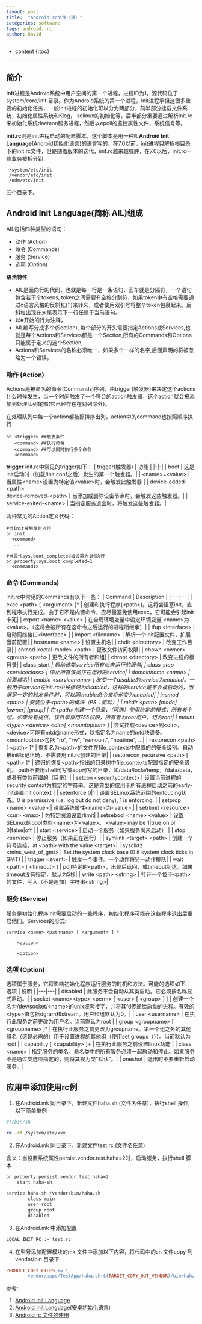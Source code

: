 ```yaml
---
layout: post
title:  "android rc文件（转）"
categories: software
tags: android, rc
author: David
---
```


* content
{:toc}

---
## 简介

**init**进程是Android系统中用户空间的第一个进程，进程ID为1，源代码位于system/core/init 目录。作为Android系统的第一个进程，Init进程承担这很多重要的初始化任务，一般Init进程的初始化可以分为两部分，前半部分挂载文件系统，初始化属性系统和Klog， selinux的初始化等，后半部分重要通过解析init.rc来初始化系统daemon服务进程，然后以epoll的监控属性文件，系统信号等。

**init.rc**则是init进程启动的配置脚本，这个脚本是用一种叫**Android Init Language**(Android初始化语言)的语言写的。在7.0以前，init进程只解析根目录下的init.rc文件，但是随着版本的迭代，init.rc越来越臃肿，在7.0以后，init.rc一些业务被拆分到
```
 /system/etc/init
 /vendor/etc/init
 /odm/etc/init
 ```
 三个目录下。

## Android Init Language(简称 AIL)组成
AIL包括四种类型的语句：

* 动作 (Action)
* 命令 (Commands)
* 服务 (Service)
* 选项 (Option)

**语法特性**

* AIL是面向行的代码，也就是每一行是一条语句，回车就是分隔符，一个语句包含若干个tokens, token之间需要有空格分割符，如果token中有空格需要通过c语言风格的反斜杠('\')来转义，或者使用双引号将整个token包裹起来。反斜杠出现在末尾表示下一行任属于当前语句。
* 以#开始的行为注释，
* AIL编写分成多个(Section), 每个部分的开头需要指定Actions或Services,也就是每个Actions和Services都是一个Section,所有的Commands和Options只能属于定义的这个Section,
* Actions和Services的名称必须唯一，如果多个一样的名字,后面声明的将被忽略为一个错误。

### 动作 (Action)
Actions是被命名的命令(Commands)序列，由trigger(触发器)来决定这个actions什么时候发生，当一个时间触发了一个符合的action触发器，这个action就会被添加到处理队列尾部(它已经存在在对列除外)。

在处理队列中每一个action都按照排序出列，action中的command也按照顺序执行：

```
on <trigger> ##触发条件
​   <command> ##执行命令
   <command> ##可以同时执行多个命令
   <command>
```
**trigger**
init.rc中常见的trigger如下：
| trigger(触发器) |	功能 |
|-|-|
| boot |	这是init启动时（加载/init.conf之后）发生的第一个触发器。|
| \<name>=\<value>	| 当属性\<name>设置为特定值\<value>时，会触发此触发器 |
| device-added-\<path> <br> device-removed-\<path> |	当添加或删除设备节点时，会触发这些触发器。|
| service-exited-\<name> |	当指定服务退出时，将触发这些触发器。|

两种常见的Action定义代码：
```
#当init被触发时执行
on init
  <command>
  ...

#当属性sys.boot_completed被设置为1时执行
on property:sys.boot_completed=1
  <command1>
```



### 命令 (Commands)
init.rc中常见的Commands有以下一些：
| Command | Description |
|---|---|
| exec \<path> [ \<argument> ]* | 创建和执行程序(\<path>)。这将会阻塞init，直到程序执行完成。由于它不是内置命令，应尽量避免使用exec，它可能会引起init卡死|
| export \<name> \<value> | 在全局环境变量中设定环境变量 \<name>为\<value>。（这将会被所有在这命令之后运行的进程所继承）|
| ifup \<interface> | 启动网络接口\<interface> |
| import \<filename> | 解析一个init配置文件，扩展当前配置|
| hostname \<name> | 设置主机名|
| chdir \<directory> | 改变工作目录|
| chmod \<octal-mode> \<path> | 更改文件访问权限|
| chown \<owner> \<group> \<path> | 更改文件的所有者和组|
| chroot \<directory> | 改变进程的根目录|
| class_start *<serviceclass> | 启动该类service所有尚未运行的服务|
| class_stop \<serviceclass> | 停止所有该类正在运行的service|
| domainname \<name> | 设置域名|
| enable \<servicename> | 改变一个disable的service为enabled。一般用于service在init.rc中被标记为disabled，这样的service是不会被启动的，当满足一定的触发条件时，可以同enable命令来将他变为enabled|
| insmod \<path> | 安装位于\<path>的模块（PS：驱动）|
| mkdir \<path> [mode] [owner] [group] | 在\<path>创建一个目录，（可选）使用给定的模式，所有者个组。如果没有提供，该目录将用755权限，所有者为root用户，组为root|
| mount \<type> \<device> \<dir>[ \<mountoption> ]* | 尝试挂载\<device>到\<dir>，\<device>可能有mtd@name形式，以指定名为name的mtd块设备。 \<mountoption>包括 "ro", "rw", "remount", "noatime", ...|
| restorecon \<path> [ \<path> ]* | 恢复名为\<path>的文件在file_contexts中配置的的安全级别。自动被init标记正确，不需要用init.rc创建的目录|
| restorecon_recursive \<path> [ \<path> ]* | 递归的恢复\<path>指出的目录树中file_contexts配置指定的安全级别。 path不要用shell可写或app可写的目录，如/data/locla/temp，/data/data，或者有类似前缀的（目录）|
| setcon \<securitycontext> | 设置当前进程的security context为特定的字符串。这是典型的仅用于所有进程启动之前的early-init设置init context |
| setenforce 0\|1 | 设置SELinux系统范围的enfoucing状态。0 is permissive (i.e. log but do not deny), 1 is enforcing. |
| setprop \<name> \<value> | 设置系统属性\<name>为\<value>.|
| setrlimit \<resource> \<cur> \<max> | 为特定资源设置rlimit|
| setsebool \<name> \<value> | 设置SELinux的bool类型\<name>为\<value>。 \<value> may be 1\|true\|on or 0\|false\|off  |
| start \<service> | 启动一个服务（如果服务尚未启动） |
| stop \<service> | 停止服务（如果正在运行）|
| symlink \<target> \<path> | 创建一个符号连接，at \<path> with the value \<target>|
| sysclktz \<mins_west_of_gmt> | Set the system clock base (0 if system clock ticks in GMT) |
| trigger \<event> | 触发一个事件。一个动作将另一动作排队|
| wait \<path> [ \<timeout> ] | poll特定的\<path>，出现后返回，或timeout到达。如果timeout没有指定，默认为5秒|
| write \<path> \<string> | 打开一个位于\<path>的文件，写入（不是追加）字符串\<string>|

### 服务 (Service)
服务是初始化程序init需要启动的一些程序，初始化程序可能在这些程序退出后重启他们。Services的形式:
```
service <name> <pathname> [ <argument> ] *

    <option>

    <option>
```

### 选项 (Option)
选项属于服务，它将影响初始化程序运行服务的时机和方法。可能的选项如下:
| 选项 | 说明 |
|---|---|
| disabled |	此服务不会自动从其类启动。它必须按名称显式启动。|
| socket \<name>\<type> \<perm> [ \<user> [ \<group> ] ] |	创建一个名为/dev/socket/\<name>的unix域套接字，并将其fd传递给启动的进程。有效的\<type>值包括dgram和stream。用户和组默认为0。|
| user \<username> |	在执行此服务之前更改为用户名。当前默认为root |
| group \<groupname> [ \<groupname> ]* |	在执行此服务之前更改为groupname。第一个组之外的其他组名（这是必需的）用于设置进程的其他组（使用set groups（））。当前默认为root |
| capability [ \<capability> ]+	| 在执行此服务之前设置linux功能 |
| class \<name> |	指定服务的类名。命名类中的所有服务必须一起启动和停止。如果服务不是通过类选项指定的，则将其视为类“默认”。|
| oneshot |	退出时不要重新启动服务。|


## 应用中添加使用rc例
1. 在Android.mk 同目录下，新建文件haha.sh (文件名任意)，执行shell 操作, 以下简单举例
```bash
#!/bin/sh

rm -rf /system/etc/xxx
```
2. 在Android.mk 同目录下，新建文件test.rc (文件名任意)

含义：当设置系统属性persist.vendor.test.haha=2时，启动服务，执行shell 脚本
```bash
on property:persist.vendor.test.haha=2
	start haha-sh

service haha-sh /vendor/bin/haha.sh
        class main
        user root
        group root
        disabled
```
3. 在Android.mk 中添加配置
```bash
LOCAL_INIT_RC := test.rc
```
4. 在型号添加配置模块的mk 文件中添加以下内容，将代码中的sh 文件copy 到vendor/bin 目录下
```makefile
PRODUCT_COPY_FILES += \
        vendor/apps/TestApp/haha.sh:$(TARGET_COPY_OUT_VENDOR)/bin/haha.sh \
```


参考:
1. [Android Init Language](https://wladimir-tm4pda.github.io/porting/bring_up.html#:~:text=The%20Android%20Init%20Language%20consists%20of%20four%20broad,1%20Actionn%202%20Commands%203%20Services%204%20Options)
2. [Android Init Language(安卓初始化语言)](https://www.jianshu.com/p/8a919ce5e892)
3. [Android rc 文件的使用](https://blog.csdn.net/yinhunzw/article/details/111661135)